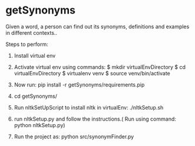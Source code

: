 getSynonyms
=========================================

Given a word, a person can find out its synonyms, definitions and examples in different contexts..

Steps to perform:

1) Install virtual env
2) Activate virtual env using commands:
    $ mkdir virtualEnvDirectory
    $ cd virtualEnvDirectory
    $ virtualenv venv
    $ source venv/bin/activate

3) Now run: pip install -r getSynonyms/requirements.pip
4) cd getSynonyms/
5) Run nltkSetUpScript to install nltk in virtualEnv: ./nltkSetup.sh

6) run nltkSetup.py and follow the instructions.( Run using command: python nltkSetup.py)
7) Run the project as:  python src/synonymFinder.py
